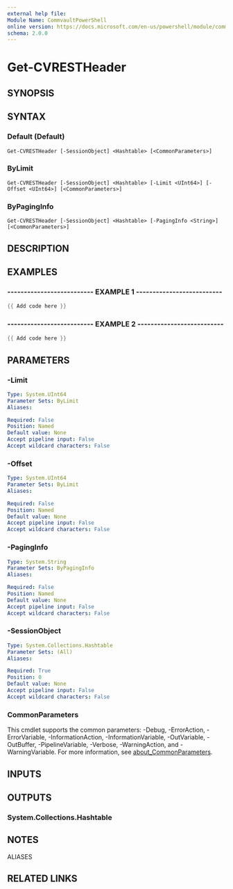 ```yaml
---
external help file:
Module Name: CommvaultPowerShell
online version: https://docs.microsoft.com/en-us/powershell/module/commvaultpowershell/get-cvrestheader
schema: 2.0.0
---
```


# Get-CVRESTHeader

## SYNOPSIS


## SYNTAX

### Default (Default)
```
Get-CVRESTHeader [-SessionObject] <Hashtable> [<CommonParameters>]
```

### ByLimit
```
Get-CVRESTHeader [-SessionObject] <Hashtable> [-Limit <UInt64>] [-Offset <UInt64>] [<CommonParameters>]
```

### ByPagingInfo
```
Get-CVRESTHeader [-SessionObject] <Hashtable> [-PagingInfo <String>] [<CommonParameters>]
```

## DESCRIPTION


## EXAMPLES

### -------------------------- EXAMPLE 1 --------------------------
```powershell
{{ Add code here }}
```



### -------------------------- EXAMPLE 2 --------------------------
```powershell
{{ Add code here }}
```



## PARAMETERS

### -Limit


```yaml
Type: System.UInt64
Parameter Sets: ByLimit
Aliases:

Required: False
Position: Named
Default value: None
Accept pipeline input: False
Accept wildcard characters: False
```

### -Offset


```yaml
Type: System.UInt64
Parameter Sets: ByLimit
Aliases:

Required: False
Position: Named
Default value: None
Accept pipeline input: False
Accept wildcard characters: False
```

### -PagingInfo


```yaml
Type: System.String
Parameter Sets: ByPagingInfo
Aliases:

Required: False
Position: Named
Default value: None
Accept pipeline input: False
Accept wildcard characters: False
```

### -SessionObject


```yaml
Type: System.Collections.Hashtable
Parameter Sets: (All)
Aliases:

Required: True
Position: 0
Default value: None
Accept pipeline input: False
Accept wildcard characters: False
```

### CommonParameters
This cmdlet supports the common parameters: -Debug, -ErrorAction, -ErrorVariable, -InformationAction, -InformationVariable, -OutVariable, -OutBuffer, -PipelineVariable, -Verbose, -WarningAction, and -WarningVariable. For more information, see [about_CommonParameters](http://go.microsoft.com/fwlink/?LinkID=113216).

## INPUTS

## OUTPUTS

### System.Collections.Hashtable

## NOTES

ALIASES

## RELATED LINKS

